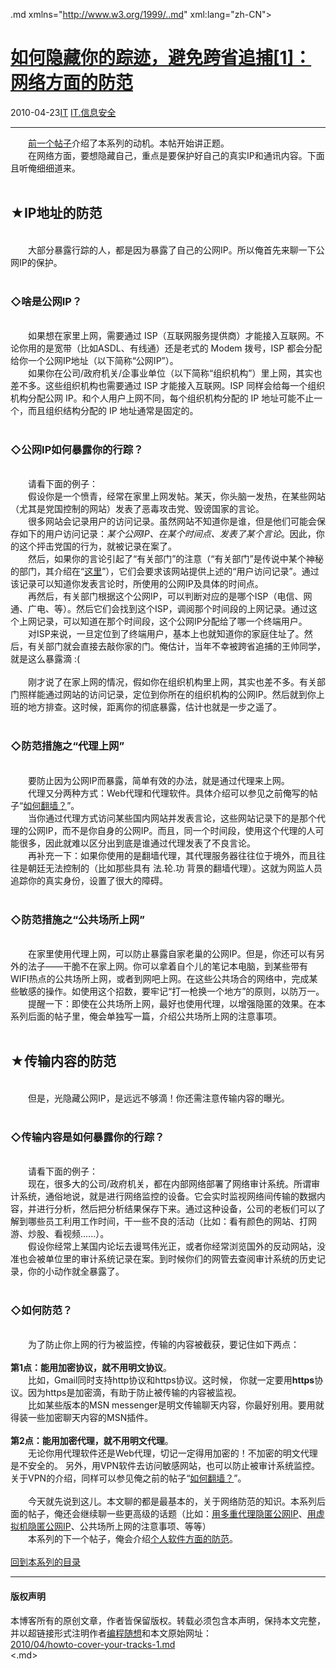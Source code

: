 <!DOCTYPE.md>
.md xmlns="http://www.w3.org/1999/..md" xml:lang="zh-CN">
<head>
<meta http-equiv="Content-Type" content="text.md; charset=utf-8" />
<meta name="generator" content="Python script by program.think@gmail.com" />
<meta name="provider" content="program-think.blogspot.com" />
<link type="text/css" rel="stylesheet" href="../../css/program-think.css" />
<title>如何隐藏你的踪迹，避免跨省追捕[1]：网络方面的防范 - 编程随想的博客</title>
</head>
<body>
<div id="main" style="width:100%;">
<h1><a href="../../index.md" title="回到首页">如何隐藏你的踪迹，避免跨省追捕[1]：网络方面的防范</a></h1>
<div class="post-info"><span class="date-header">2010-04-23</span><a href="../../tags/IT.md" class="tag">IT</a> <a href="../../tags/IT.E4BFA1E681AFE5AE89E585A8.md" class="tag">IT.信息安全</a> </div>
<hr>
<div class="post">
&#12288;&#12288;<a href="../../2010/04/howto-cover-your-tracks-0.md">前一个帖子</a>介绍了本系列的动机。本帖开始讲正题。<br />&#12288;&#12288;在网络方面，要想隐藏自己，重点是要保护好自己的真实IP和通讯内容。下面且听俺细细道来。<!--program-think--><br /><br /><h2>★IP地址的防范</h2><br />&#12288;&#12288;大部分暴露行踪的人，都是因为暴露了自己的公网IP。所以俺首先来聊一下公网IP的保护。<br /><br /><h3>◇啥是公网IP？</h3><br />&#12288;&#12288;如果想在家里上网，需要通过 ISP（互联网服务提供商）才能接入互联网。不论你用的是宽带（比如ASDL、有线通）还是老式的 Modem 拨号，ISP 都会分配给你一个公网IP地址（以下简称“公网IP”）。<br />&#12288;&#12288;如果你在公司/政府机关/企事业单位（以下简称“组织机构”）里上网，其实也差不多。这些组织机构也需要通过 ISP 才能接入互联网。ISP 同样会给每一个组织机构分配公网 IP。和个人用户上网不同，每个组织机构分配的 IP 地址可能不止一个，而且组织结构分配的 IP 地址通常是固定的。<br /><br /><h3>◇公网IP如何暴露你的行踪？</h3><br />&#12288;&#12288;请看下面的例子：<br />&#12288;&#12288;假设你是一个愤青，经常在家里上网发帖。某天，你头脑一发热，在某些网站（尤其是党国控制的网站）发表了恶毒攻击党、毁谤国家的言论。<br />&#12288;&#12288;很多网站会记录用户的访问记录。虽然网站不知道你是谁，但是他们可能会保存如下的用户访问记录：<i>某个公网IP、在某个时间点、发表了某个言论</i>。因此，你的这个抨击党国的行为，就被记录在案了。<br />&#12288;&#12288;然后，如果你的言论引起了“有关部门”的注意（“有关部门”是传说中某个神秘的部门，其介绍在“<a href="http://zh.uncyclopedia.wikia.com/wiki/%E6%9C%89%E5%85%B3%E9%83%A8%E9%97%A8" target="_blank" rel="nofollow">这里</a>”），它们会要求该网站提供上述的“用户访问记录”。通过该记录可以知道你发表言论时，所使用的公网IP及具体的时间点。<br />&#12288;&#12288;再然后，有关部门根据这个公网IP，可以判断对应的是哪个ISP（电信、网通、广电、等）。然后它们会找到这个ISP，调阅那个时间段的上网记录。通过这个上网记录，可以知道在那个时间段，这个公网IP分配给了哪一个终端用户。<br />&#12288;&#12288;对ISP来说，一旦定位到了终端用户，基本上也就知道你的家庭住址了。然后，有关部门就会直接去敲你家的门。俺估计，当年不幸被跨省追捕的王帅同学，就是这么暴露滴 :(<br /><br />&#12288;&#12288;刚才说了在家上网的情况，假如你在组织机构里上网，其实也差不多。有关部门照样能通过网站的访问记录，定位到你所在的组织机构的公网IP。然后就到你上班的地方排查。这时候，距离你的彻底暴露，估计也就是一步之遥了。<br /><br /><h3>◇防范措施之“代理上网”</h3><br />&#12288;&#12288;要防止因为公网IP而暴露，简单有效的办法，就是通过代理来上网。<br />&#12288;&#12288;代理又分两种方式：Web代理和代理软件。具体介绍可以参见之前俺写的帖子“<a href="../../2009/05/how-to-break-through-gfw.md#proxy" target="_blank">如何翻墙？</a>”。<br />&#12288;&#12288;当你通过代理方式访问某些国内网站并发表言论，这些网站记录下的是那个代理的公网IP，而不是你自身的公网IP。而且，同一个时间段，使用这个代理的人可能很多，因此就难以区分出到底是谁通过代理发表了不良言论。<br />&#12288;&#12288;再补充一下：如果你使用的是翻墙代理，其代理服务器往往位于境外，而且往往是朝廷无法控制的（比如那些具有 法.轮.功 背景的翻墙代理）。这就为网监人员追踪你的真实身份，设置了很大的障碍。<br /><br /><h3>◇防范措施之“公共场所上网”</h3><br />&#12288;&#12288;在家里使用代理上网，可以防止暴露自家老巢的公网IP。但是，你还可以有另外的法子——干脆不在家上网。你可以拿着自个儿的笔记本电脑，到某些带有WIFI热点的公共场所上网，或者到网吧上网。在这些公共场合的网络中，完成某些敏感的操作。如使用这个招数，要牢记“打一枪换一个地方”的原则，以防万一。<br />&#12288;&#12288;提醒一下：即使在公共场所上网，最好也使用代理，以增强隐匿的效果。在本系列后面的帖子里，俺会单独写一篇，介绍公共场所上网的注意事项。<br /><br /><h2>★传输内容的防范</h2><br />&#12288;&#12288;但是，光隐藏公网IP，是远远不够滴！你还需注意传输内容的曝光。<br /><br /><h3>◇传输内容是如何暴露你的行踪？</h3><br />&#12288;&#12288;请看下面的例子：<br />&#12288;&#12288;现在，很多大的公司/政府机关，都在内部网络部署了网络审计系统。所谓审计系统，通俗地说，就是进行网络监控的设备。它会实时监视网络间传输的数据内容，并进行分析，然后把分析结果保存下来。通过这种设备，公司的老板们可以了解到哪些员工利用工作时间，干一些不良的活动（比如：看有颜色的网站、打网游、炒股、看视频......）。<br />&#12288;&#12288;假设你经常上某国内论坛去谩骂伟光正，或者你经常浏览国外的反动网站，没准也会被单位里的审计系统记录在案。到时候你们的网管去查阅审计系统的历史记录，你的小动作就全暴露了。<br /><br /><h3>◇如何防范？</h3><br />&#12288;&#12288;为了防止你上网的行为被监控，传输的内容被截获，要记住如下两点：<br /><br /><b>第1点：能用加密协议，就不用明文协议</b>。<br />&#12288;&#12288;比如，Gmail同时支持http协议和https协议。这时候， 你就一定要用<b>https</b>协议。因为https是加密滴，有助于防止被传输的内容被监视。<br />&#12288;&#12288;比如某些版本的MSN messenger是明文传输聊天内容，你最好别用。要用就得装一些加密聊天内容的MSN插件。<br /><br /><b>第2点：能用加密代理，就不用明文代理</b>。<br />&#12288;&#12288;无论你用代理软件还是Web代理，切记一定得用加密的！不加密的明文代理是不安全的。 另外，用VPN软件去访问敏感网站，也可以防止被审计系统监控。关于VPN的介绍，同样可以参见俺之前的帖子“<a href="../../2009/05/how-to-break-through-gfw.md#vpn" target="_blank">如何翻墙？</a>”。<br /><br />&#12288;&#12288;今天就先说到这儿。本文聊的都是最基本的，关于网络防范的知识。本系列后面的帖子，俺还会继续聊一些更高级的话题（比如：<a href="../../2012/03/howto-cover-your-tracks-5.md">用多重代理隐匿公网IP</a>、<a href="../../2013/01/howto-cover-your-tracks-6.md">用虚拟机隐匿公网IP</a>、公共场所上网的注意事项、等等）<br />&#12288;&#12288;本系列的下一个帖子，俺会介绍<a href="../../2010/04/howto-cover-your-tracks-2.md">个人软件方面的防范</a>。<br /><br /><a href="../../2010/04/howto-cover-your-tracks-0.md#index">回到本系列的目录</a><div class="blogger-post-footer">
</div>
<hr>
<div class="copyright">
<h4>版权声明</h4>
本博客所有的原创文章，作者皆保留版权。转载必须包含本声明，保持本文完整，并以超链接形式注明作者<a href="mailto:program.think@gmail.com">编程随想</a>和本文原始网址：<br>
<a href="2010/04/howto-cover-your-tracks-1.md">2010/04/howto-cover-your-tracks-1.md</a>
</div>
</div>
</body>
<.md>
